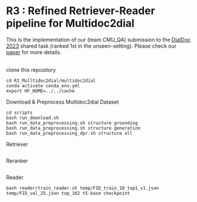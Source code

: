 # R3 : Refined Retriever-Reader pipeline for Multidoc2dial

This is the implementation of our (team CMU_QA) submission to the [DialDoc 2023](https://doc2dial.github.io/workshop2022/) shared task (ranked 1st in the unseen-setting). Please check our [paper](https://aclanthology.org/2022.dialdoc-1.17/) for more details.


<br />
clone this repository

```
cd R3_Mulltidoc2dial/multidoc2dial
conda activate conda_env.yml
export HF_HOME=../../cache
```

Download & Preprocess Multidoc2dial Dataset

```
cd scripts
bash run_download.sh
bash run_data_preprocessing.sh structure grounding
bash run_data_preprocessing.sh structure generation
bash run_data_preprocessing_dpr.sh structure all 
```

Retriever 
```

```

Reranker
```

```

Reader
```
bash reader/train_reader.sh temp/FID_train_10_top1_v1.json temp/FID_val_25.json top_102 t5-base checkpoint
```




